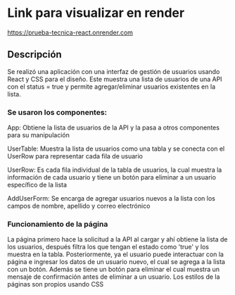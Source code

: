 # Link para visualizar en render

https://prueba-tecnica-react.onrender.com

## Descripción 

Se realizó una aplicación con una interfaz de gestión de usuarios usando React y CSS para el diseño. Este muestra una lista de usuarios de una API con el status = true y permite agregar/eliminar usuarios existentes en la lista.

### Se usaron los componentes: 

App: Obtiene la lista de usuarios de la API y la pasa a otros componentes para su manipulación

UserTable: Muestra la lista de usuarios como una tabla y se conecta con el UserRow para representar cada fila de usuario

UserRow: Es cada fila individual de la tabla de usuarios, la cual muestra la información de cada usuario y tiene un botón para eliminar a un usuario específico de la lista

AddUserForm: Se encarga de agregar usuarios nuevos a la lista con los campos de nombre, apellido y correo electrónico

### Funcionamiento de la página

La página primero hace la solicitud a la API al cargar y ahí obtiene la lista de los usuarios, después filtra los que tengan el estado como 'true' y los muestra en la tabla. Posteriormente, ya el usuario puede interactuar con la página e ingresar los datos de un usuario nuevo, el cual se agrega a la lista con un botón. Además se tiene un botón para eliminar el cual muestra un mensaje de confirmación antes de eliminar a un usuario. Los estilos de la páginas son propios usando CSS
